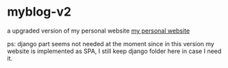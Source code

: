 # myblog-v2
a upgraded version of my personal website [my personal website](https://yucheng.life "Cheng Homepage")

ps: django part seems not needed at the moment since in this version my website is implemented as SPA,
    I still keep django folder here in case I need it.
